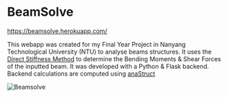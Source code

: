 # BeamSolve

https://beamsolve.herokuapp.com/

This webapp was created for my Final Year Project in Nanyang Technological University (NTU) to analyse beams structures. It uses the [Direct Stiffness Method](https://en.wikipedia.org/wiki/Direct_stiffness_method) to determine the Bending Moments & Shear Forces of the inputted beam. It was developed with a Python & Flask backend. Backend calculations are computed using [anaStruct](https://anastruct.readthedocs.io/en/latest/)

![Beamsolve](https://user-images.githubusercontent.com/65346010/173424875-1ec7271c-a46a-4786-85ac-f79d19943efe.png)
